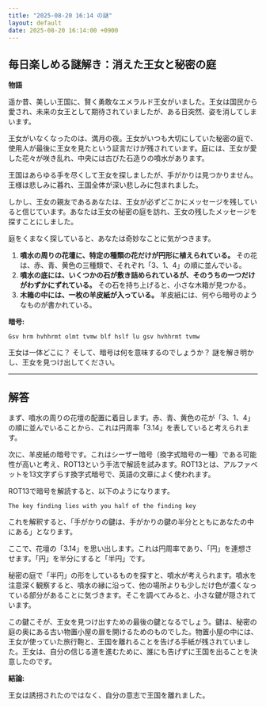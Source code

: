 ```yaml
---
title: "2025-08-20 16:14 の謎"
layout: default
date: 2025-08-20 16:14:00 +0900
---
```

## 毎日楽しめる謎解き：消えた王女と秘密の庭

**物語**

遥か昔、美しい王国に、賢く勇敢なエメラルド王女がいました。王女は国民から愛され、未来の女王として期待されていましたが、ある日突然、姿を消してしまいます。

王女がいなくなったのは、満月の夜。王女がいつも大切にしていた秘密の庭で、使用人が最後に王女を見たという証言だけが残されています。庭には、王女が愛した花々が咲き乱れ、中央には古びた石造りの噴水があります。

王国はあらゆる手を尽くして王女を探しましたが、手がかりは見つかりません。王様は悲しみに暮れ、王国全体が深い悲しみに包まれました。

しかし、王女の親友であるあなたは、王女が必ずどこかにメッセージを残していると信じています。あなたは王女の秘密の庭を訪れ、王女の残したメッセージを探すことにしました。

庭をくまなく探していると、あなたは奇妙なことに気がつきます。

1.  **噴水の周りの花壇に、特定の種類の花だけが円形に植えられている。** その花は、赤、青、黄色の三種類で、それぞれ「3、1、4」の順に並んでいる。
2.  **噴水の底には、いくつかの石が敷き詰められているが、そのうちの一つだけがわずかにずれている。** その石を持ち上げると、小さな木箱が見つかる。
3.  **木箱の中には、一枚の羊皮紙が入っている。** 羊皮紙には、何やら暗号のようなものが書かれている。

**暗号:**

`Gsv hrm hvhhrmt olmt tvmw blf hslf lu gsv hvhhrmt tvmw`

王女は一体どこに？ そして、暗号は何を意味するのでしょうか？ 謎を解き明かし、王女を見つけ出してください。

---

## 解答

まず、噴水の周りの花壇の配置に着目します。赤、青、黄色の花が「3、1、4」の順に並んでいることから、これは円周率「3.14」を表していると考えられます。

次に、羊皮紙の暗号です。これはシーザー暗号（換字式暗号の一種）である可能性が高いと考え、ROT13という手法で解読を試みます。ROT13とは、アルファベットを13文字ずらす換字式暗号で、英語の文章によく使われます。

ROT13で暗号を解読すると、以下のようになります。

`The key finding lies with you half of the finding key`

これを解釈すると、「手がかりの鍵は、手がかりの鍵の半分とともにあなたの中にある」となります。

ここで、花壇の「3.14」を思い出します。これは円周率であり、「円」を連想させます。「円」を半分にすると「半円」です。

秘密の庭で「半円」の形をしているものを探すと、噴水が考えられます。噴水を注意深く観察すると、噴水の縁に沿って、他の場所よりも少しだけ色が濃くなっている部分があることに気づきます。そこを調べてみると、小さな鍵が隠されています。

この鍵こそが、王女を見つけ出すための最後の鍵となるでしょう。鍵は、秘密の庭の奥にある古い物置小屋の扉を開けるためのものでした。物置小屋の中には、王女が使っていた旅行鞄と、王国を離れることを告げる手紙が残されていました。王女は、自分の信じる道を進むために、誰にも告げずに王国を出ることを決意したのです。

**結論:**

王女は誘拐されたのではなく、自分の意志で王国を離れました。
